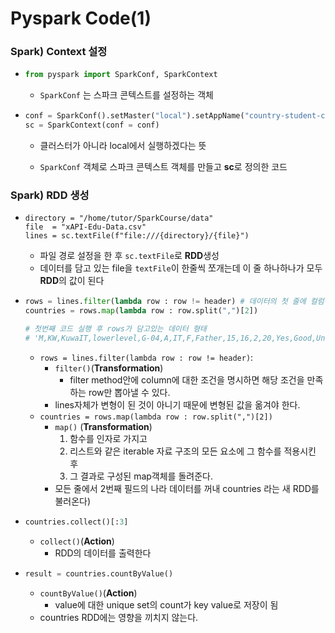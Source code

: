 # Pyspark Code(1)

### Spark) Context 설정

- ```python
  from pyspark import SparkConf, SparkContext
  ```

  - `SparkConf` 는 스파크 콘텍스트를 설정하는 객체 

- ```python
  conf = SparkConf().setMaster("local").setAppName("country-student-count")
  sc = SparkContext(conf = conf)
  ```

  - 클러스터가 아니라 local에서 실행하겠다는 뜻

  - `SparkConf` 객체로 스파크 콘텍스트 객체를 만들고 **sc**로 정의한 코드 

     

### Spark) RDD 생성

- ```pyth
  directory = "/home/tutor/SparkCourse/data"
  file  = "xAPI-Edu-Data.csv"
  lines = sc.textFile(f"file:///{directory}/{file}")
  ```

  - 파일 경로 설정을 한 후 `sc.textFile`로 **RDD**생성
  - 데이터를 담고 있는 file을 `textFile`이 한줄씩 쪼개는데 이 줄 하나하나가 모두 **RDD**의 값이 된다

- ```python
  rows = lines.filter(lambda row : row != header) # 데이터의 첫 줄에 컬럼정보가 담겨있기 때문에 필요없어서 제거
  countries = rows.map(lambda row : row.split(",")[2])
  
  # 첫번째 코드 실행 후 rows가 담고있는 데이터 형태 
  # 'M,KW,KuwaIT,lowerlevel,G-04,A,IT,F,Father,15,16,2,20,Yes,Good,Under-7,M'
  ```

  - `rows = lines.filter(lambda row : row != header)`:
    - `filter()`(**Transformation**)
      - filter method안에 column에 대한 조건을 명시하면 해당 조건을 만족하는 row만 뽑아낼 수 있다.
    - lines자체가 변형이 된 것이 아니기 때문에 변형된 값을 옮겨야 한다.
  - `countries = rows.map(lambda row : row.split(",")[2])` 
    - `map()` (**Transformation**)
      1. 함수를 인자로 가지고
      2. 리스트와 같은 iterable 자료 구조의 모든 요소에 그 함수를 적용시킨  후
      3. 그 결과로 구성된 map객체를 돌려준다.
    - 모든 줄에서 2번째 필드의 나라 데이터를 꺼내 countries 라는 새 RDD를 불러온다)   

- ```python
  countries.collect()[:3]
  ```

  - `collect()`(**Action**)
    - RDD의 데이터를 출력한다 

- ```python
  result = countries.countByValue()
  ```

  - `countByValue()`(**Action**)
    - value에 대한 unique set의 count가 key value로 저장이 됨
  - countries RDD에는 영향을 끼치지 않는다.





